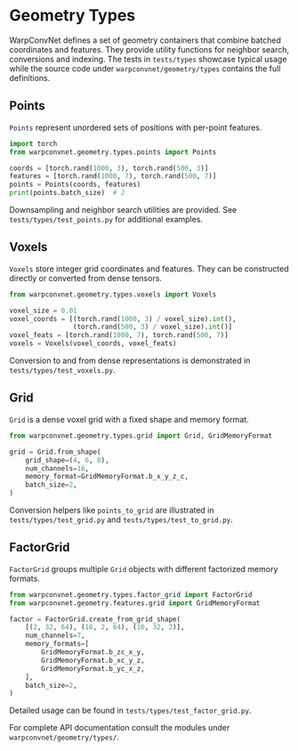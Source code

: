 # Geometry Types

WarpConvNet defines a set of geometry containers that combine batched coordinates and features. They provide utility functions for neighbor search, conversions and indexing. The tests in `tests/types` showcase typical usage while the source code under `warpconvnet/geometry/types` contains the full definitions.

## Points

`Points` represent unordered sets of positions with per-point features.

```python
import torch
from warpconvnet.geometry.types.points import Points

coords = [torch.rand(1000, 3), torch.rand(500, 3)]
features = [torch.rand(1000, 7), torch.rand(500, 7)]
points = Points(coords, features)
print(points.batch_size)  # 2
```

Downsampling and neighbor search utilities are provided. See `tests/types/test_points.py` for additional examples.

## Voxels

`Voxels` store integer grid coordinates and features. They can be constructed directly or converted from dense tensors.

```python
from warpconvnet.geometry.types.voxels import Voxels

voxel_size = 0.01
voxel_coords = [(torch.rand(1000, 3) / voxel_size).int(),
                (torch.rand(500, 3) / voxel_size).int()]
voxel_feats = [torch.rand(1000, 7), torch.rand(500, 7)]
voxels = Voxels(voxel_coords, voxel_feats)
```

Conversion to and from dense representations is demonstrated in `tests/types/test_voxels.py`.

## Grid

`Grid` is a dense voxel grid with a fixed shape and memory format.

```python
from warpconvnet.geometry.types.grid import Grid, GridMemoryFormat

grid = Grid.from_shape(
    grid_shape=(4, 6, 8),
    num_channels=16,
    memory_format=GridMemoryFormat.b_x_y_z_c,
    batch_size=2,
)
```

Conversion helpers like `points_to_grid` are illustrated in `tests/types/test_grid.py` and `tests/types/test_to_grid.py`.

## FactorGrid

`FactorGrid` groups multiple `Grid` objects with different factorized memory formats.

```python
from warpconvnet.geometry.types.factor_grid import FactorGrid
from warpconvnet.geometry.features.grid import GridMemoryFormat

factor = FactorGrid.create_from_grid_shape(
    [(2, 32, 64), (16, 2, 64), (16, 32, 2)],
    num_channels=7,
    memory_formats=[
        GridMemoryFormat.b_zc_x_y,
        GridMemoryFormat.b_xc_y_z,
        GridMemoryFormat.b_yc_x_z,
    ],
    batch_size=2,
)
```

Detailed usage can be found in `tests/types/test_factor_grid.py`.

For complete API documentation consult the modules under `warpconvnet/geometry/types/`.
